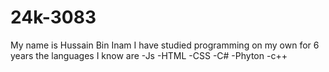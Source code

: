 # 24k-3083 
My name is Hussain Bin Inam I have studied programming on my own for 6 years the languages I know are 
-Js
-HTML
-CSS
-C#
-Phyton
-c++
